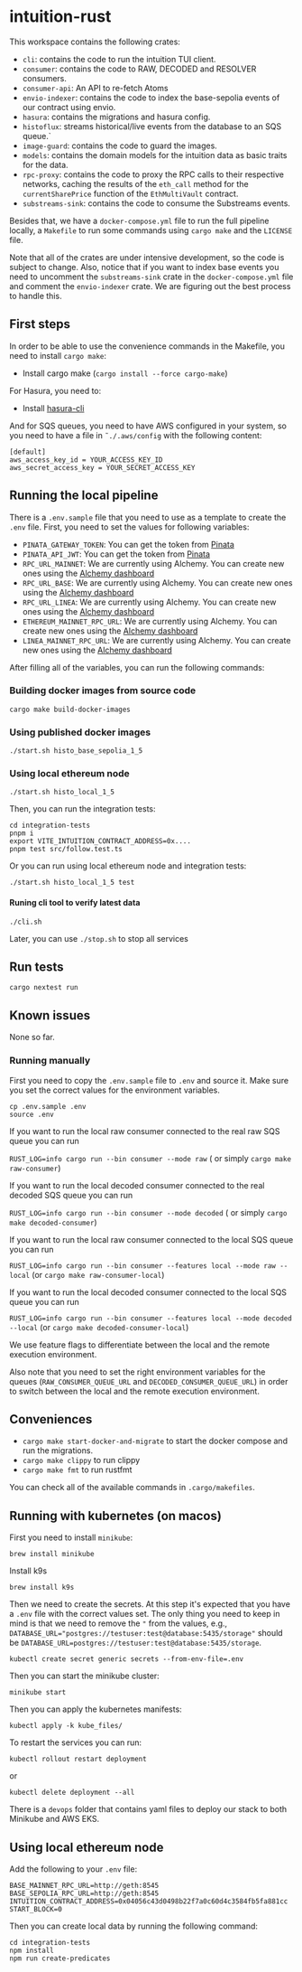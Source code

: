 # intuition-rust

This workspace contains the following crates:


* `cli`: contains the code to run the intuition TUI client.
* `consumer`: contains the code to RAW, DECODED and RESOLVER consumers.
* `consumer-api`: An API to re-fetch Atoms
* `envio-indexer`: contains the code to index the base-sepolia events of our contract using envio.
* `hasura`: contains the migrations and hasura config.
* `histoflux`: streams historical/live events from the database to an SQS queue.`
* `image-guard`: contains the code to guard the images.
* `models`: contains the domain models for the intuition data as basic traits for the data.
* `rpc-proxy`: contains the code to proxy the RPC calls to their respective networks, caching the results of the `eth_call` method for the `currentSharePrice` function of the `EthMultiVault` contract.
* `substreams-sink`: contains the code to consume the Substreams events.


Besides that, we have a `docker-compose.yml` file to run the full pipeline locally, a `Makefile` to run some commands using `cargo make` and the `LICENSE` file.

Note that all of the crates are under intensive development, so the code is subject to change. Also, notice that if you want to index base events you need to 
uncomment the `substreams-sink` crate in the `docker-compose.yml` file and comment the `envio-indexer` crate. We are figuring out the best process to handle this.


## First steps

In order to be able to use the convenience commands in the Makefile, you need to install `cargo make`: 
* Install cargo make (`cargo install --force cargo-make`)

For Hasura, you need to:
* Install [hasura-cli](https://hasura.io/docs/2.0/hasura-cli/install-hasura-cli/)

And for SQS queues, you need to have AWS configured in your system, so you need to have a file in `˜./.aws/config` with the following content:

```
[default]
aws_access_key_id = YOUR_ACCESS_KEY_ID
aws_secret_access_key = YOUR_SECRET_ACCESS_KEY
```

## Running the local pipeline

There is a `.env.sample` file that you need to use as a template to create the `.env` file. First, you need to set the values for following variables:

* `PINATA_GATEWAY_TOKEN`: You can get the token from [Pinata](https://app.pinata.cloud/developers/gateway-settings)
* `PINATA_API_JWT`: You can get the token from [Pinata](https://app.pinata.cloud/developers/api-keys)
* `RPC_URL_MAINNET`: We are currently using Alchemy. You can create new ones using the [Alchemy dashboard](https://dashboard.alchemy.com/)
* `RPC_URL_BASE`: We are currently using Alchemy. You can create new ones using the [Alchemy dashboard](https://dashboard.alchemy.com/apps)
* `RPC_URL_LINEA`: We are currently using Alchemy. You can create new ones using the [Alchemy dashboard](https://dashboard.alchemy.com/apps)
* `ETHEREUM_MAINNET_RPC_URL`: We are currently using Alchemy. You can create new ones using the [Alchemy dashboard](https://dashboard.alchemy.com/apps)
* `LINEA_MAINNET_RPC_URL`: We are currently using Alchemy. You can create new ones using the [Alchemy dashboard](https://dashboard.alchemy.com/apps)

After filling all of the variables, you can run the following commands:

### Building docker images from source code

```
cargo make build-docker-images
```

### Using published docker images

```
./start.sh histo_base_sepolia_1_5
```

### Using local ethereum node
```
./start.sh histo_local_1_5
```

Then, you can run the integration tests:
```
cd integration-tests
pnpm i
export VITE_INTUITION_CONTRACT_ADDRESS=0x....
pnpm test src/follow.test.ts
```

Or you can run using local ethereum node and integration tests:
```
./start.sh histo_local_1_5 test
```

#### Runing cli tool to verify latest data

```
./cli.sh
```

Later, you can use `./stop.sh` to stop all services 




## Run tests

```
cargo nextest run
```

## Known issues

None so far.

### Running manually

First you need to copy the `.env.sample` file to `.env` and source it. Make sure you set the correct values for the environment variables.
```
cp .env.sample .env
source .env
```

If you want to run the local raw consumer connected to the real raw SQS queue you can run

`RUST_LOG=info cargo run --bin consumer --mode raw` ( or simply `cargo make raw-consumer`)

If you want to run the local decoded consumer connected to the real decoded SQS queue you can run

`RUST_LOG=info cargo run --bin consumer --mode decoded` ( or simply `cargo make decoded-consumer`)

If you want to run the local raw consumer connected to the local SQS queue you can run

`RUST_LOG=info cargo run --bin consumer --features local --mode raw --local` (or `cargo make raw-consumer-local`)

If you want to run the local decoded consumer connected to the local SQS queue you can run

`RUST_LOG=info cargo run --bin consumer --features local --mode decoded --local` (or `cargo make decoded-consumer-local`)

We use feature flags to differentiate between the local and the remote execution environment.

Also note that you need to set the right environment variables for the queues (`RAW_CONSUMER_QUEUE_URL` and `DECODED_CONSUMER_QUEUE_URL`) in order to switch between the local and the remote execution environment.

## Conveniences

* `cargo make start-docker-and-migrate` to start the docker compose and run the migrations.
* `cargo make clippy` to run clippy
* `cargo make fmt` to run rustfmt

You can check all of the available commands in `.cargo/makefiles`. 

## Running with kubernetes (on macos)

First you need to install `minikube`:

```
brew install minikube
```

Install k9s

```
brew install k9s
```

Then we need to create the secrets. At this step it's expected that you have a `.env` file with the correct values set. The only thing you need to keep in mind is that we need to remove the `"` from the values, e.g., `DATABASE_URL="postgres://testuser:test@database:5435/storage"` should be `DATABASE_URL=postgres://testuser:test@database:5435/storage`.

```
kubectl create secret generic secrets --from-env-file=.env
```

Then you can start the minikube cluster:

```
minikube start
```

Then you can apply the kubernetes manifests:

```
kubectl apply -k kube_files/
```

To restart the services you can run:

```
kubectl rollout restart deployment
```

or 

```
kubectl delete deployment --all 
```

There is a `devops` folder that contains yaml files to deploy our stack to both Minikube and AWS EKS.


## Using local ethereum node

Add the following to your `.env` file:

```
BASE_MAINNET_RPC_URL=http://geth:8545
BASE_SEPOLIA_RPC_URL=http://geth:8545
INTUITION_CONTRACT_ADDRESS=0x04056c43d0498b22f7a0c60d4c3584fb5fa881cc
START_BLOCK=0
```

Then you can create local data by running the following command:

```
cd integration-tests
npm install
npm run create-predicates
```
